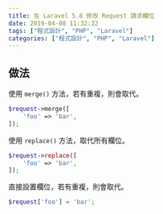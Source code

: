 ```yaml
---
title: 在 Laravel 5.8 修改 Request 請求欄位
date: 2019-04-08 11:32:22
tags: ["程式設計", "PHP", "Laravel"]
categories: ["程式設計", "PHP", "Laravel"]
---
```


## 做法

使用 `merge()` 方法，若有重複，則會取代。

```php
$request->merge([
    'foo' => 'bar',
]);
```

使用 `replace()` 方法，取代所有欄位。

```php
$request->replace([
    'foo' => 'bar',
]);
```

直接設置欄位，若有重複，則會取代。

```php
$request['foo'] = 'bar';
```
